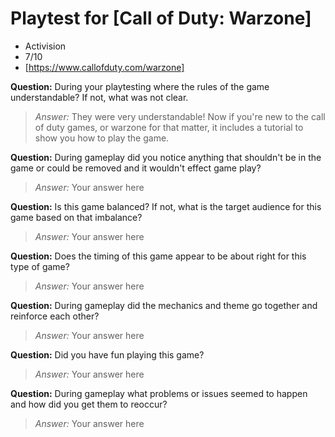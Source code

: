 # Playtest for [Call of Duty: Warzone]

* Activision
* 7/10
* [https://www.callofduty.com/warzone]

**Question:** During your playtesting where the rules of the game understandable? If not, what was not clear.
> _Answer:_ They were very understandable! Now if you're new to the call of duty games, or warzone for that matter, it includes a tutorial to show you how to play the game. 

**Question:** During gameplay did you notice anything that shouldn't be in the game or could be removed and it wouldn't effect game play?
> _Answer:_ Your answer here

**Question:** Is this game balanced? If not, what is the target audience for this game based on that imbalance?
> _Answer:_ Your answer here

**Question:** Does the timing of this game appear to be about right for this type of game?
> _Answer:_ Your answer here

**Question:** During gameplay did the mechanics and theme go together and reinforce each other?
> _Answer:_ Your answer here

**Question:** Did you have fun playing this game?
> _Answer:_ Your answer here

**Question:** During gameplay what problems or issues seemed to happen and how did you get them to reoccur?
> _Answer:_ Your answer here
